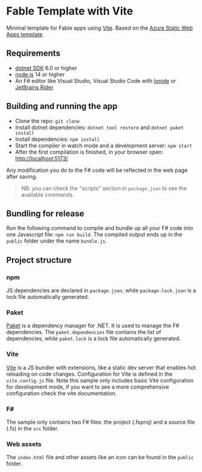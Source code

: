 # Fable Template with Vite

Minimal template for Fable apps using [Vite](https://vitejs.dev/). Based on the [Azure Static Web Apps template](https://github.com/aaronpowell/swa-fable-template).

## Requirements

* [dotnet SDK](https://www.microsoft.com/net/download/core) 6.0 or higher
* [node.js](https://nodejs.org) 14 or higher
* An F# editor like Visual Studio, Visual Studio Code with [Ionide](http://ionide.io/) or [JetBrains Rider](https://www.jetbrains.com/rider/)

## Building and running the app

* Clone the repo: `git clone`
* Install dotnet dependencies: `dotnet tool restore` and `dotnet paket install`
* Install dependencies: `npm install`
* Start the compiler in watch mode and a development server: `npm start`
* After the first compilation is finished, in your browser open: <http://localhost:5173/>

Any modification you do to the F# code will be reflected in the web page after saving.

> NB: you can check the "scripts" section in `package.json` to see the available commands.

## Bundling for release

Run the following command to compile and bundle up all your F# code into one Javascript file: `npm run build`. The compiled output ends up in the `public` folder under the name `bundle.js`.

## Project structure

### npm

JS dependencies are declared in `package.json`, while `package-lock.json` is a lock file automatically generated.

### Paket

[Paket](https://fsprojects.github.io/Paket/) is a dependency manager for .NET. It is used to manage the F# dependencies. The `paket.dependencies` file contains the list of dependencies, while `paket.lock` is a lock file automatically generated.

### Vite

[Vite](https://vitejs.dev/) is a JS bundler with extensions, like a static dev server that enables hot reloading on code changes. Configuration for Vite is defined in the `vite.config.js` file. Note this sample only includes basic Vite configuration for development mode, if you want to see a more comprehensive configuration check the vite documentation.

### F\#

The sample only contains two F# files: the project (.fsproj) and a source file (.fs) in the `src` folder.

### Web assets

The `index.html` file and other assets like an icon can be found in the `public` folder.

